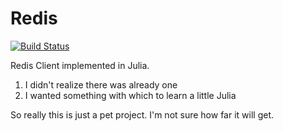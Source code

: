 # Redis

[![Build Status](https://travis-ci.org/frogstarr78/Redis.jl.svg?branch=master)](https://travis-ci.org/frogstarr78/Redis.jl)

Redis Client implemented in Julia.

1. I didn't realize there was already one
2. I wanted something with which to learn a little Julia

So really this is just a pet project. I'm not sure how far it will get.
